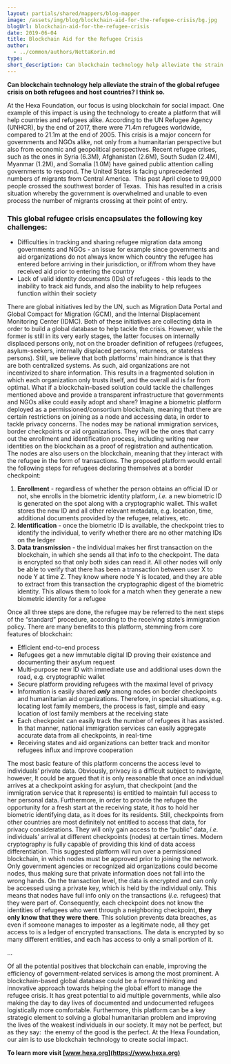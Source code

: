 ```yaml
---
layout: partials/shared/mappers/blog-mapper
image: /assets/img/blog/blockchain-aid-for-the-refugee-crisis/bg.jpg
blogUrl: blockchain-aid-for-the-refugee-crisis
date: 2019-06-04
title: Blockchain Aid for the Refugee Crisis
author:
  - ../common/authors/NettaKorin.md
type:
short_description: Can blockchain technology help alleviate the strain of the global refugee crisis on both refugees and host countries? I think so.
---
```


**Can blockchain technology help alleviate the strain of the global refugee crisis on both refugees and host countries? I think so.**

At the Hexa Foundation, our focus is using blockchain for social impact. One example of this impact is using the technology to create a platform that will help countries and refugees alike. According to the UN Refugee Agency (UNHCR), by the end of 2017, there were 71.4m refugees worldwide, compared to 21.1m at the end of 2005. This crisis is a major concern for governments and NGOs alike, not only from a humanitarian perspective but also from economic and geopolitical perspectives. Recent refugee crises, such as the ones in Syria (6.3M), Afghanistan (2.6M), South Sudan (2.4M), Myanmar (1.2M), and Somalia (1.0M) have gained public attention calling governments to respond. The United States is facing unprecedented numbers of migrants from Central America.  This past April close to 99,000 people crossed the southwest border of Texas.  This has resulted in a crisis situation whereby the government is overwhelmed and unable to even process the number of migrants crossing at their point of entry.

### **This global refugee crisis encapsulates the following key challenges:**

- Difficulties in tracking and sharing refugee migration data among governments and NGOs - an issue for example since governments and aid organizations do not always know which country the refugee has entered before arriving in their jurisdiction, or if/from whom they have received aid prior to entering the country
- Lack of valid identity documents (IDs) of refugees - this leads to the inability to track aid funds, and also the inability to help refugees function within their society

There are global initiatives led by the UN, such as Migration Data Portal and Global Compact for Migration (GCM), and the Internal Displacement Monitoring Center (IDMC). Both of these initiatives are collecting data in order to build a global database to help tackle the crisis. However, while the former is still in its very early stages, the latter focuses on internally displaced persons only, not on the broader definition of refugees (refugees, asylum-seekers, internally displaced persons, returnees, or stateless persons). Still, we believe that both platforms’ main hindrance is that they are both centralized systems. As such, aid organizations are not incentivized to share information. This results in a fragmented solution in which each organization only trusts itself, and the overall aid is far from optimal. What if a blockchain-based solution could tackle the challenges mentioned above and provide a transparent infrastructure that governments and NGOs alike could easily adopt and share? Imagine a biometric platform deployed as a permissioned/consortium blockchain, meaning that there are certain restrictions on joining as a node and accessing data, in order to tackle privacy concerns. The nodes may be national immigration services, border checkpoints or aid organizations. They will be the ones that carry out the enrollment and identification process, including writing new identities on the blockchain as a proof of registration and authentication. The nodes are also users on the blockchain, meaning that they interact with the refugee in the form of transactions. The proposed platform would entail the following steps for refugees declaring themselves at a border checkpoint:

1. **Enrollment** - regardless of whether the person obtains an official ID or not, she enrolls in the biometric identity platform, _i.e._ a new biometric ID is generated on the spot along with a cryptographic wallet. This wallet stores the new ID and all other relevant metadata, e.g. location, time, additional documents provided by the refugee, relatives, etc.
2. **Identification** - once the biometric ID is available, the checkpoint tries to identify the individual, to verify whether there are no other matching IDs on the ledger
3. **Data transmission** - the individual makes her first transaction on the blockchain, in which she sends all that info to the checkpoint. The data is encrypted so that only both sides can read it. All other nodes will only be able to verify that there has been a transaction between user X to node Y at time Z. They know where node Y is located, and they are able to extract from this transaction the cryptographic digest of the biometric identity. This allows them to look for a match when they generate a new biometric identity for a refugee

Once all three steps are done, the refugee may be referred to the next steps of the “standard” procedure, according to the receiving state’s immigration policy. There are many benefits to this platform, stemming from core features of blockchain:

- Efficient end-to-end process
- Refugees get a new immutable digital ID proving their existence and documenting their asylum request
- Multi-purpose new ID with immediate use and additional uses down the road, e.g. cryptographic wallet
- Secure platform providing refugees with the maximal level of privacy
- Information is easily shared **_only_** among nodes on border checkpoints and humanitarian aid organizations. Therefore, in special situations, e.g. locating lost family members, the process is fast, simple and easy location of lost family members at the receiving state
- Each checkpoint can easily track the number of refugees it has assisted. In that manner, national immigration services can easily aggregate accurate data from all checkpoints, in real-time
- Receiving states and aid organizations can better track and monitor refugees influx and improve cooperation

The most basic feature of this platform concerns the access level to individuals’ private data. Obviously, privacy is a difficult subject to navigate, however, It could be argued that it is only reasonable that once an individual arrives at a checkpoint asking for asylum, that checkpoint (and the immigration service that it represents) is entitled to maintain full access to her personal data. Furthermore, in order to provide the refugee the opportunity for a fresh start at the receiving state, it _has_ to hold her biometric identifying data, as it does for its residents. Still, checkpoints from other countries are most definitely not entitled to access that data, for privacy considerations. They will only gain access to the “public” data, _i.e._ individuals’ arrival at different checkpoints (nodes) at certain times. Modern cryptography is fully capable of providing this kind of data access differentiation. This suggested platform will run over a permissioned blockchain, in which nodes must be approved prior to joining the network. Only government agencies or recognized aid organizations could become nodes, thus making sure that private information does not fall into the wrong hands. On the transaction level, the data is encrypted and can only be accessed using a private key, which is held by the individual only. This means that nodes have full info only on the transactions (_i.e._ refugees) that they were part of. Consequently, each checkpoint does not know the identities of refugees who went through a neighboring checkpoint, **they only know that they were there**. This solution prevents data breaches, as even if someone manages to imposter as a legitimate node, all they get access to is a ledger of encrypted transactions. The data is encrypted by so many different entities, and each has access to only a small portion of it.

...

Of all the potential positives that blockchain can enable, improving the efficiency of government-related services is among the most prominent. A blockchain-based global database could be a forward thinking and innovative approach towards helping the global effort to manage the refugee crisis. It has great potential to aid multiple governments, while also making the day to day lives of documented and undocumented refugees logistically more comfortable. Furthermore, this platform can be a key strategic element to solving a global humanitarian problem and improving the lives of the weakest individuals in our society. It may not be perfect, but as they say:  the enemy of the good is the perfect. At the Hexa Foundation, our aim is to use blockchain technology to create social impact.

**To learn more visit [www.hexa.org](https://www.hexa.org)**

